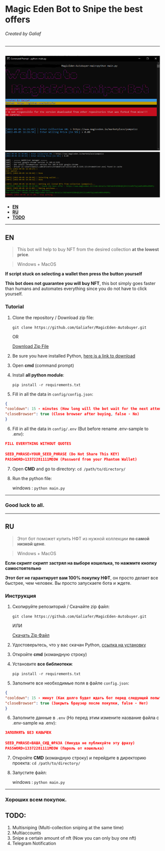 # Magic Eden Bot to Snipe the best offers
###### Created by Galiaf
------------
![Alt text](/screenshots/Screenshot_1.png?raw=true "Screenshot 1")
![Alt text](/screenshots/Screenshot_2.png?raw=true "Screenshot 2")
------------
- **[EN](https://github.com/Galiafer/MagicEden-Autobuyer#en)**
- **[RU](https://github.com/Galiafer/MagicEden-Autobuyer#ru)**
- **[TODO](https://github.com/Galiafer/MagicEden-Autobuyer#todo)**
------------

## EN
> This bot will help to buy NFT from the desired collection **at the lowest price**.

> Windows + MacOS

**If script stuck on selecting a wallet then press the button yourself**

**This bot does not guarantee you will buy NFT**, this bot simply goes faster than humans and automates everything since you do not have to click yourself.

### Tutorial
1. Clone the repository / Download zip file:

	`git clone https://github.com/Galiafer/MagicEden-Autobuyer.git`

	OR

	[Download Zip File](https://github.com/Galiafer/MagicEden-Autobuyer/archive/refs/heads/main.zip)

2. Be sure you have installed Python, [here is a link to download](https://www.python.org/downloads/)
3. Open **cmd** (command prompt)
4. Install **all python module**:

   `pip install -r requirements.txt`
5. Fill in all the data in `config/config.json`:
```json
{
"cooldown": 15 - minutes (How long will the bot wait for the next attempt),
"closeBrowser": true (Close browser after buying, false - No)
}
```
6. Fill in all the data in `config/.env` (But before rename .env-sample to .env):
```json
FILL EVERYTHING WITHOUT QUOTES

SEED_PHRASE=YOUR_SEED_PHRASE (Do Not Share This KEY)
PASSWORD=13372281111MEOW (Password from your Phantom Wallet)
```
7. Open **CMD** and go to directory:
 `cd /path/to/directory/`

8. Run the python file:

    windows : `python main.py`

------------
### Good luck to all.
------------

## RU
> Этот бот поможет купить НФТ из нужной коллекции **по самой низкой цене**.

> Windows + MacOS

**Если скрипт скрипт застрял на выборе кошелька, то нажмите кнопку самостоятельно**

**Этот бот не гарантирует вам 100% покупку НФТ**, он просто делает все быстрее, чем человек. Вы просто запускаете бота и ждете.

### Инструкция
1. Скопируйте репозиторий / Скачайте zip файл:

	`git clone https://github.com/Galiafer/MagicEden-Autobuyer.git`

	ИЛИ

	[Скачать Zip Файл](https://github.com/Galiafer/MagicEden-Autobuyer/archive/refs/heads/main.zip)

2. Удостоверьтесь, что у вас скачан Python, [ссылка на установку](https://www.python.org/downloads/)
3. Откройте **cmd** (командную строку)
4. Установите **все библиотеки**:

   `pip install -r requirements.txt`
5. Заполните все необходимые поля в файле `config.json`:
```json
{
"cooldown": 15 - минут (Как долго будет ждать бот перед следующей попыткой),
"closeBrowser": true (Закрыть браузер после покупки, false - Нет)
}
```
6. Заполните данные в `.env` (Но перед этим измените название файла с .env-sample на .env):
```json
ЗАПОЛНЯТЬ БЕЗ КАВЫЧЕК

SEED_PHRASE=ВАША_СИД_ФРАЗА (Никуда не публикуйте эту фразу)
PASSWORD=13372281111MEOW (Пароль от кошелька)
```
7. Откройте **CMD** (командную строку) и перейдите в директорию проекта:
 `cd /path/to/directory/`

8. Запустите файл:

    windows : `python main.py`

------------
### Хороших всем покупок.

## TODO:
1. Multisniping (Multi-collection sniping at the same time)
2. Multiaccounts
3. Snipe a certain amount of nft (Now you can only buy one nft)
4. Telegram Notification
